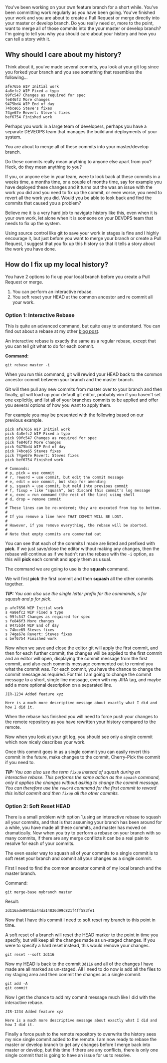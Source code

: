 You've been working on your own feature branch for a short while. You've been committing work regularly as you have been going. You've finished your work and you are about to create a Pull Request or merge directly into your master or develop branch. Do you really need or, more to the point, want to merge all of those commits into the your master or develop branch? I'm going to tell you why you should care about your history and how you can tell a story with it.

## Why should I care about my history?

Think about it, you've made several commits, you look at your git log since you forked your branch and you see something that resembles the following...
```git
afe7656 WIP Initial work
4a8efc2 WIP Fixed a typo
99fc547 Changes as required for spec
fe846f3 More changes
9475bd4 WIP End of day
74bce65 Steve's fixes
74ge67e Revert: Steve's fixes
bef6754 Finished work
```

Perhaps you work in a large team of developers, perhaps you have a separate DEVEOPS team that manages the build and deployments of your system.

You are about to merge all of these commits into your master/develop branch.

Do these commits really mean anything to anyone else apart from you? Heck, do they mean anything to you?

If you, or anyone else in your team, were to look back at these commits in a weeks time, a months time, or a couple of months time, say for example you have deployed these changes and it turns out the was an issue with the work you did and you need to fix up the commit, or even worse, you need to revert all the work you did. Would you be able to look back and find the commits that caused you a problem?

Believe me it is a very hard job to navigate history like this, even when it is your own work, let alone when it is someone on your DEVOPS team that needs to fix up the system.

Using source control like git to save your work in stages is fine and I highly encourage it, but just before you want to merge your branch or create a Pull Request, I suggest that you fix up this history so that it tells a story about the work you have done.

## How do I fix up my local history?

You have 2 options to fix up your local branch before you create a Pull Request or merge.

1. You can perform an interactive rebase.
2. You soft reset your HEAD at the common ancestor and re commit all your work.

### Option 1: Interactive Rebase

This is quite an advanced command, but quite easy to understand. You can find out about a rebase at my other [blog post]("/Git-Rebase-Vs-Merge").

An interactive rebase is exactly the same as a regular rebase, except that you can tell git what to do for each commit.

**Command:**
```git
git rebase master -i
```

When you run this command, git will rewind your HEAD back to the common ancestor commit between your branch and the master branch.

Git will then pull any new commits from master over to your branch and then finally, git will load up your default git editor, probably vim if you haven't set one explicitly, and list all of your branches commits to be applied and offer you several options of how you want to apply them.

For example you may be presented with the following based on our previous example.

```
pick afe7656 WIP Initial work
pick 4a8efc2 WIP Fixed a typo
pick 99fc547 Changes as required for spec
pick fe846f3 More changes
pick 9475bd4 WIP End of day
pick 74bce65 Steves fixes
pick 74ge67e Revert: Steves fixes
pick bef6754 Finished work

# Commands:
# p, pick = use commit
# r, reword = use commit, but edit the commit message
# e, edit = use commit, but stop for amending
# s, squash = use commit, but meld into previous commit
# f, fixup = like "squash", but discard this commit's log message
# x, exec = run command (the rest of the line) using shell
# d, drop = remove commit
#
# These lines can be re-ordered; they are executed from top to bottom.
#
# If you remove a line here THAT COMMIT WILL BE LOST.
#
# However, if you remove everything, the rebase will be aborted.
#
# Note that empty commits are commented out
```

You can see that each of the commits I made are listed and prefixed with **pick**. If we just save/close the editor without making any changes, then the rebase will continue as if we hadn't run the rebase with the `-i` option, as this will **pick** each commit and apply them as usual.

The command we are going to use is the **squash** command.

We will first **pick** the first commit and then **squash** all the other commits together.

***TIP:*** *You can also use the single letter prefix for the commands, s for squash and p for pick.*

```
p afe7656 WIP Initial work
s 4a8efc2 WIP Fixed a typo
s 99fc547 Changes as required for spec
s fe846f3 More changes
s 9475bd4 WIP End of day
s 74bce65 Steves fixes
s 74ge67e Revert: Steves fixes
s bef6754 Finished work
```

Now when we save and close the editor git will apply the first commit, and then for each further commit, the changes will be applied to the first commit and an editor will open, displaying the commit message from the first commit, and also each commits message commented out to remind you what the commit was. For each commit, you have the chance to change the commit message as required. For this I am going to change the commit message to a short, single line message, even with my JIRA tag, and maybe add a more optional description on a separated line.

```
JIR-1234 Added feature xyz

Here is a much more descriptive message about exactly what I did and how I did it.
```

When the rebase has finished you will need to force push your changes to the remote repository as you have rewritten your history compared to the remote.

Now when you look at your git log, you should see only a single commit which now nicely describes your work.

Once this commit goes in as a single commit you can easily revert this commit in the future, make changes to the commit, Cherry-Pick the commit if you need to.

***TIP:*** *You can also use the term `fixup` instead of squash during an interactive rebase. This performs the same action as the `squash` command, only it applies the changes without asking to change the commit message. You can therefore use the `reword` command for the first commit to reword this initial commit and then `fixup` all the other commits.*

### Option 2: Soft Reset HEAD

There is a small problem with option 1,using an interactive rebase to squash all your commits, and that is that assuming your branch has been around for a while, you have made all these commits, and master has moved on dramatically. Now when you try to perform a rebase on your branch with so many commits, if there are any merge conflicts it can be a real pain to resolve for each of your commits.

The even easier way to squash all of your commits to a single commit is to soft reset your branch and commit all your changes as a single commit.

First I need to find the common ancestor commit of my local branch and the master branch.

Command:
```git
git merge-base mybranch master
```

Result:
```
3d116ade8941ba44da14836d99c821f4ff583fe1
```

Now that I have this commit I need to soft reset my branch to this point in time.

A soft reset of a branch will reset the HEAD marker to the point in time you specify, but will keep all the changes made as un-staged changes. If you were to specify a hard reset instead, this would remove your changes.

```git
git reset --soft 3d116
```

Now my HEAD is back to the commit `3d116` and all of the changes I have made are all marked as un-staged. All I need to do now is add all the files to my staging area and then commit the changes as a single commit.

```git
git add -A
git commit
```

Now I get the chance to add my commit message much like I did with the interactive rebase.

```
JIR-1234 Added feature xyz

Here is a much more descriptive message about exactly what I did and how I did it.
```

Finally a force push to the remote repository to overwrite the history sees my nice single commit added to the remote. I am now ready to rebase the master or develop branch to get any changes before I merge back into master or develop, but this time if there are any conflicts, there is only one single commit that is going to have an issue for us to resolve.
